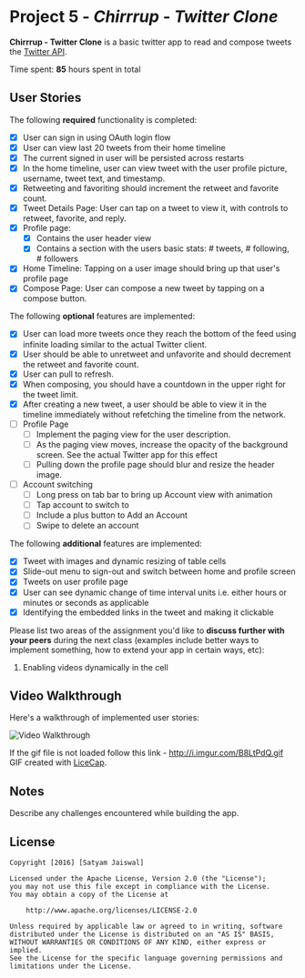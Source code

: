 # Project 5 - *Chirrrup - Twitter Clone*

**Chirrrup - Twitter Clone** is a basic twitter app to read and compose tweets the [Twitter API](https://apps.twitter.com/).

Time spent: **85** hours spent in total

## User Stories

The following **required** functionality is completed:

- [x] User can sign in using OAuth login flow
- [x] User can view last 20 tweets from their home timeline
- [x] The current signed in user will be persisted across restarts
- [x] In the home timeline, user can view tweet with the user profile picture, username, tweet text, and timestamp.
- [x] Retweeting and favoriting should increment the retweet and favorite count.
- [x] Tweet Details Page: User can tap on a tweet to view it, with controls to retweet, favorite, and reply.
- [x] Profile page:
    - [x] Contains the user header view
    - [x] Contains a section with the users basic stats: # tweets, # following, # followers
- [x] Home Timeline: Tapping on a user image should bring up that user's profile page
- [x] Compose Page: User can compose a new tweet by tapping on a compose button.

The following **optional** features are implemented:

- [x] User can load more tweets once they reach the bottom of the feed using infinite loading similar to the actual Twitter client.
- [x] User should be able to unretweet and unfavorite and should decrement the retweet and favorite count.
- [x] User can pull to refresh.
- [x] When composing, you should have a countdown in the upper right for the tweet limit.
- [x] After creating a new tweet, a user should be able to view it in the timeline immediately without refetching the timeline from the network.
- [ ] Profile Page
    - [ ] Implement the paging view for the user description.
    - [ ] As the paging view moves, increase the opacity of the background screen. See the actual Twitter app for this effect
    - [ ] Pulling down the profile page should blur and resize the header image.
- [ ] Account switching
    - [ ] Long press on tab bar to bring up Account view with animation
    - [ ] Tap account to switch to
    - [ ] Include a plus button to Add an Account
    - [ ] Swipe to delete an account

The following **additional** features are implemented:

- [x] Tweet with images and dynamic resizing of table cells
- [x] Slide-out menu to sign-out and switch between home and profile screen 
- [x] Tweets on user profile page
- [x] User can see dynamic change of time interval units i.e. either hours or minutes or seconds as applicable 
- [x] Identifying the embedded links in the tweet and making it clickable

Please list two areas of the assignment you'd like to **discuss further with your peers** during the next class (examples include better ways to implement something, how to extend your app in certain ways, etc):

1. Enabling videos dynamically in the cell

## Video Walkthrough 

Here's a walkthrough of implemented user stories:

<img src='http://i.imgur.com/B8LtPdQ.gif' title='Video Walkthrough' width='' alt='Video Walkthrough' />

If the gif file is not loaded follow this link - http://i.imgur.com/B8LtPdQ.gif
GIF created with [LiceCap](http://www.cockos.com/licecap/).

## Notes

Describe any challenges encountered while building the app.

## License

    Copyright [2016] [Satyam Jaiswal]

    Licensed under the Apache License, Version 2.0 (the "License");
    you may not use this file except in compliance with the License.
    You may obtain a copy of the License at

        http://www.apache.org/licenses/LICENSE-2.0

    Unless required by applicable law or agreed to in writing, software
    distributed under the License is distributed on an "AS IS" BASIS,
    WITHOUT WARRANTIES OR CONDITIONS OF ANY KIND, either express or implied.
    See the License for the specific language governing permissions and
    limitations under the License.
